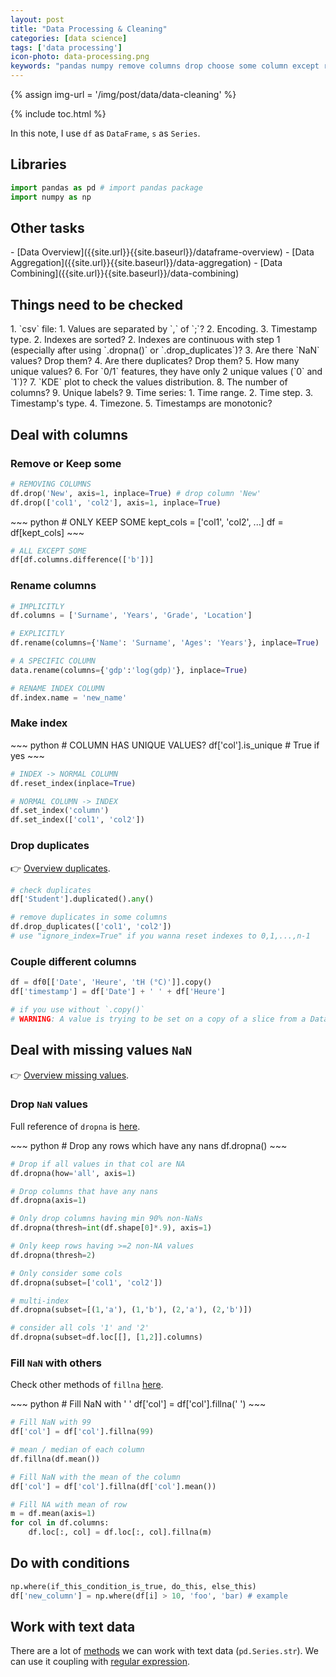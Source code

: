 ```yaml
---
layout: post
title: "Data Processing & Cleaning"
categories: [data science]
tags: ['data processing']
icon-photo: data-processing.png
keywords: "pandas numpy remove columns drop choose some column except rename column make index reset_index drop NaNs missing values null fill nans fillnan text data dropna preprocessing warning A value is trying to be set on a copy of a slice from a DataFrame Couple different columns duplicate things need to be checked steps rename index column drop NaNs multi index filled with mean of each row"
---
```


{% assign img-url = '/img/post/data/data-cleaning' %}

{% include toc.html %}

In this note, I use `df` as `DataFrame`, `s` as `Series`.

## Libraries

~~~ python
import pandas as pd # import pandas package
import numpy as np
~~~

## Other tasks

<div class="two-columns-list" markdown="1">
- [Data Overview]({{site.url}}{{site.baseurl}}/dataframe-overview)
- [Data Aggregation]({{site.url}}{{site.baseurl}}/data-aggregation)
- [Data Combining]({{site.url}}{{site.baseurl}}/data-combining)
</div>

## Things need to be checked

<div class="two-columns-list" markdown="1">
1. `csv` file:
    1. Values are separated by `,` of `;`?
    2. Encoding.
    3. Timestamp type.
2. Indexes are sorted?
2. Indexes are continuous with step 1 (especially after using `.dropna()` or `.drop_duplicates`)?
3. Are there `NaN` values? Drop them?
4. Are there duplicates? Drop them?
5. How many unique values?
6. For `0/1` features, they have only 2 unique values (`0` and `1`)?
7. `KDE` plot to check the values distribution.
8. The number of columns?
9. Unique labels?
9. Time series:
    1. Time range.
    2. Time step.
    3. Timestamp's type.
    4. Timezone.
    5. Timestamps are monotonic?
</div>

## Deal with columns

### Remove or Keep some

~~~ python
# REMOVING COLUMNS
df.drop('New', axis=1, inplace=True) # drop column 'New'
df.drop(['col1', 'col2'], axis=1, inplace=True)
~~~

<div class="flex-50" markdown="1">
~~~ python
# ONLY KEEP SOME
kept_cols = ['col1', 'col2', ...]
df = df[kept_cols]
~~~

~~~ python
# ALL EXCEPT SOME
df[df.columns.difference(['b'])]
~~~
</div>

### Rename columns

~~~ python
# IMPLICITLY
df.columns = ['Surname', 'Years', 'Grade', 'Location']
~~~

~~~ python
# EXPLICITLY
df.rename(columns={'Name': 'Surname', 'Ages': 'Years'}, inplace=True)
~~~

~~~ python
# A SPECIFIC COLUMN
data.rename(columns={'gdp':'log(gdp)'}, inplace=True)
~~~

~~~ python
# RENAME INDEX COLUMN
df.index.name = 'new_name'
~~~


### Make index

<div class="flex-50" markdown="1">
~~~ python
# COLUMN HAS UNIQUE VALUES?
df['col'].is_unique # True if yes
~~~

~~~ python
# INDEX -> NORMAL COLUMN
df.reset_index(inplace=True)
~~~

~~~ python
# NORMAL COLUMN -> INDEX
df.set_index('column')
df.set_index(['col1', 'col2'])
~~~
</div>

### Drop duplicates

👉 [Overview duplicates](/dataframe-overview#duplicates).

~~~ python
# check duplicates
df['Student'].duplicated().any()
~~~

~~~ python
# remove duplicates in some columns
df.drop_duplicates(['col1', 'col2'])
# use "ignore_index=True" if you wanna reset indexes to 0,1,...,n-1
~~~

### Couple different columns

~~~ python
df = df0[['Date', 'Heure', 'tH (°C)']].copy()
df['timestamp'] = df['Date'] + ' ' + df['Heure']

# if you use without `.copy()`
# WARNING: A value is trying to be set on a copy of a slice from a DataFrame.
~~~

## Deal with missing values `NaN`

👉 [Overview missing values](/dataframe-overview#missing-values).

### Drop `NaN` values

Full reference of `dropna` is [here](https://pandas.pydata.org/pandas-docs/stable/reference/api/pandas.DataFrame.dropna.html).

<div class="flex-50" markdown="1">
~~~ python
# Drop any rows which have any nans
df.dropna()
~~~

~~~ python
# Drop if all values in that col are NA
df.dropna(how='all', axis=1)
~~~

~~~ python
# Drop columns that have any nans
df.dropna(axis=1)
~~~

~~~ python
# Only drop columns having min 90% non-NaNs
df.dropna(thresh=int(df.shape[0]*.9), axis=1)
~~~

~~~ python
# Only keep rows having >=2 non-NA values
df.dropna(thresh=2)
~~~

~~~ python
# Only consider some cols
df.dropna(subset=['col1', 'col2'])
~~~
</div>

~~~ python
# multi-index
df.dropna(subset=[(1,'a'), (1,'b'), (2,'a'), (2,'b')])

# consider all cols '1' and '2'
df.dropna(subset=df.loc[[], [1,2]].columns)
~~~

### Fill `NaN` with others

Check other methods of `fillna` [here](https://pandas.pydata.org/pandas-docs/stable/reference/api/pandas.DataFrame.fillna.html).

<div class="flex-50" markdown="1">
~~~ python
# Fill NaN with ' '
df['col'] = df['col'].fillna(' ')
~~~

~~~ python
# Fill NaN with 99
df['col'] = df['col'].fillna(99)
~~~

``` python
# mean / median of each column
df.fillna(df.mean())
```

~~~ python
# Fill NaN with the mean of the column
df['col'] = df['col'].fillna(df['col'].mean())
~~~

~~~ python
# Fill NA with mean of row
m = df.mean(axis=1)
for col in df.columns:
    df.loc[:, col] = df.loc[:, col].fillna(m)
~~~
</div>

## Do with conditions

~~~ python
np.where(if_this_condition_is_true, do_this, else_this)
df['new_column'] = np.where(df[i] > 10, 'foo', 'bar) # example
~~~

## Work with text data

There are a lot of [methods](https://pandas.pydata.org/pandas-docs/stable/user_guide/text.html#method-summary) we can work with text data (`pd.Series.str`). We can use it coupling with [regular expression](/regular-expression).





